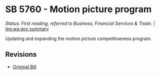 # SB 5760 - Motion picture program
*Status: First reading, referred to Business, Financial Services & Trade.* | [leg.wa.gov summary](https://app.leg.wa.gov/billsummary?BillNumber=5760&Year=2021)

Updating and expanding the motion picture competitiveness program.

## Revisions
* [Original Bill](1/)